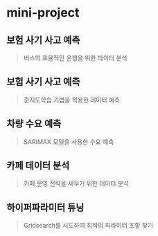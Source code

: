 # mini-project

## 보험 사기 사고 예측
> 버스의 효율적인 운행을 위한 데이터 분석

## 보험 사기 사고 예측
> 준지도학습 기법을 적용한 데이터 예측

## 차량 수요 예측
> SARIMAX 모델을 사용한 수요 예측

## 카페 데이터 분석
> 카페 운영 전략을 세우기 위한 데이터 분석

## 하이퍼파라미터 튜닝
> Gridsearch를 시도하여 최적의 파라미터 조합 찾기
